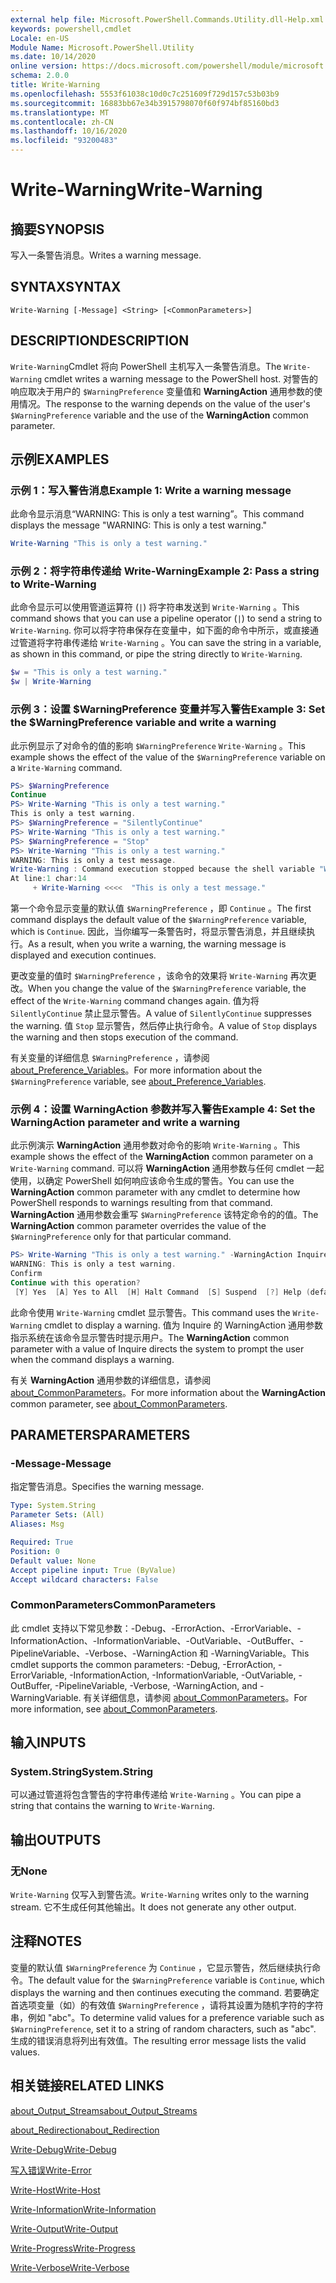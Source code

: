 ```yaml
---
external help file: Microsoft.PowerShell.Commands.Utility.dll-Help.xml
keywords: powershell,cmdlet
Locale: en-US
Module Name: Microsoft.PowerShell.Utility
ms.date: 10/14/2020
online version: https://docs.microsoft.com/powershell/module/microsoft.powershell.utility/write-warning?view=powershell-6&WT.mc_id=ps-gethelp
schema: 2.0.0
title: Write-Warning
ms.openlocfilehash: 5553f61038c10d0c7c251609f729d157c53b03b9
ms.sourcegitcommit: 16883bb67e34b3915798070f60f974bf85160bd3
ms.translationtype: MT
ms.contentlocale: zh-CN
ms.lasthandoff: 10/16/2020
ms.locfileid: "93200483"
---
```

# <span data-ttu-id="7db38-103">Write-Warning</span><span class="sxs-lookup"><span data-stu-id="7db38-103">Write-Warning</span></span>

## <span data-ttu-id="7db38-104">摘要</span><span class="sxs-lookup"><span data-stu-id="7db38-104">SYNOPSIS</span></span>
<span data-ttu-id="7db38-105">写入一条警告消息。</span><span class="sxs-lookup"><span data-stu-id="7db38-105">Writes a warning message.</span></span>

## <span data-ttu-id="7db38-106">SYNTAX</span><span class="sxs-lookup"><span data-stu-id="7db38-106">SYNTAX</span></span>

```
Write-Warning [-Message] <String> [<CommonParameters>]
```

## <span data-ttu-id="7db38-107">DESCRIPTION</span><span class="sxs-lookup"><span data-stu-id="7db38-107">DESCRIPTION</span></span>

<span data-ttu-id="7db38-108">`Write-Warning`Cmdlet 将向 PowerShell 主机写入一条警告消息。</span><span class="sxs-lookup"><span data-stu-id="7db38-108">The `Write-Warning` cmdlet writes a warning message to the PowerShell host.</span></span> <span data-ttu-id="7db38-109">对警告的响应取决于用户的 `$WarningPreference` 变量值和 **WarningAction** 通用参数的使用情况。</span><span class="sxs-lookup"><span data-stu-id="7db38-109">The response to the warning depends on the value of the user's `$WarningPreference` variable and the use of the **WarningAction** common parameter.</span></span>

## <span data-ttu-id="7db38-110">示例</span><span class="sxs-lookup"><span data-stu-id="7db38-110">EXAMPLES</span></span>

### <span data-ttu-id="7db38-111">示例 1：写入警告消息</span><span class="sxs-lookup"><span data-stu-id="7db38-111">Example 1: Write a warning message</span></span>

<span data-ttu-id="7db38-112">此命令显示消息“WARNING: This is only a test warning”。</span><span class="sxs-lookup"><span data-stu-id="7db38-112">This command displays the message "WARNING: This is only a test warning."</span></span>

```powershell
Write-Warning "This is only a test warning."
```

### <span data-ttu-id="7db38-113">示例 2：将字符串传递给 Write-Warning</span><span class="sxs-lookup"><span data-stu-id="7db38-113">Example 2: Pass a string to Write-Warning</span></span>

<span data-ttu-id="7db38-114">此命令显示可以使用管道运算符 (`|`) 将字符串发送到 `Write-Warning` 。</span><span class="sxs-lookup"><span data-stu-id="7db38-114">This command shows that you can use a pipeline operator (`|`) to send a string to `Write-Warning`.</span></span>
<span data-ttu-id="7db38-115">你可以将字符串保存在变量中，如下面的命令中所示，或直接通过管道将字符串传递给 `Write-Warning` 。</span><span class="sxs-lookup"><span data-stu-id="7db38-115">You can save the string in a variable, as shown in this command, or pipe the string directly to `Write-Warning`.</span></span>

```powershell
$w = "This is only a test warning."
$w | Write-Warning
```

### <span data-ttu-id="7db38-116">示例 3：设置 $WarningPreference 变量并写入警告</span><span class="sxs-lookup"><span data-stu-id="7db38-116">Example 3: Set the $WarningPreference variable and write a warning</span></span>

<span data-ttu-id="7db38-117">此示例显示了对命令的值的影响 `$WarningPreference` `Write-Warning` 。</span><span class="sxs-lookup"><span data-stu-id="7db38-117">This example shows the effect of the value of the `$WarningPreference` variable on a `Write-Warning` command.</span></span>

```powershell
PS> $WarningPreference
Continue
PS> Write-Warning "This is only a test warning."
This is only a test warning.
PS> $WarningPreference = "SilentlyContinue"
PS> Write-Warning "This is only a test warning."
PS> $WarningPreference = "Stop"
PS> Write-Warning "This is only a test warning."
WARNING: This is only a test message.
Write-Warning : Command execution stopped because the shell variable "WarningPreference" is set to Stop.
At line:1 char:14
     + Write-Warning <<<<  "This is only a test message."
```

<span data-ttu-id="7db38-118">第一个命令显示变量的默认值 `$WarningPreference` ，即 `Continue` 。</span><span class="sxs-lookup"><span data-stu-id="7db38-118">The first command displays the default value of the `$WarningPreference` variable, which is `Continue`.</span></span> <span data-ttu-id="7db38-119">因此，当你编写一条警告时，将显示警告消息，并且继续执行。</span><span class="sxs-lookup"><span data-stu-id="7db38-119">As a result, when you write a warning, the warning message is displayed and execution continues.</span></span>

<span data-ttu-id="7db38-120">更改变量的值时 `$WarningPreference` ，该命令的效果将 `Write-Warning` 再次更改。</span><span class="sxs-lookup"><span data-stu-id="7db38-120">When you change the value of the `$WarningPreference` variable, the effect of the `Write-Warning` command changes again.</span></span> <span data-ttu-id="7db38-121">值为将 `SilentlyContinue` 禁止显示警告。</span><span class="sxs-lookup"><span data-stu-id="7db38-121">A value of `SilentlyContinue` suppresses the warning.</span></span> <span data-ttu-id="7db38-122">值 `Stop` 显示警告，然后停止执行命令。</span><span class="sxs-lookup"><span data-stu-id="7db38-122">A value of `Stop` displays the warning and then stops execution of the command.</span></span>

<span data-ttu-id="7db38-123">有关变量的详细信息 `$WarningPreference` ，请参阅 [about_Preference_Variables](../Microsoft.Powershell.Core/About/about_Preference_Variables.md)。</span><span class="sxs-lookup"><span data-stu-id="7db38-123">For more information about the `$WarningPreference` variable, see [about_Preference_Variables](../Microsoft.Powershell.Core/About/about_Preference_Variables.md).</span></span>

### <span data-ttu-id="7db38-124">示例 4：设置 WarningAction 参数并写入警告</span><span class="sxs-lookup"><span data-stu-id="7db38-124">Example 4: Set the WarningAction parameter and write a warning</span></span>

<span data-ttu-id="7db38-125">此示例演示 **WarningAction** 通用参数对命令的影响 `Write-Warning` 。</span><span class="sxs-lookup"><span data-stu-id="7db38-125">This example shows the effect of the **WarningAction** common parameter on a `Write-Warning` command.</span></span> <span data-ttu-id="7db38-126">可以将 **WarningAction** 通用参数与任何 cmdlet 一起使用，以确定 PowerShell 如何响应该命令生成的警告。</span><span class="sxs-lookup"><span data-stu-id="7db38-126">You can use the **WarningAction** common parameter with any cmdlet to determine how PowerShell responds to warnings resulting from that command.</span></span> <span data-ttu-id="7db38-127">**WarningAction** 通用参数会重写 `$WarningPreference` 该特定命令的的值。</span><span class="sxs-lookup"><span data-stu-id="7db38-127">The **WarningAction** common parameter overrides the value of the `$WarningPreference` only for that particular command.</span></span>

```powershell
PS> Write-Warning "This is only a test warning." -WarningAction Inquire
WARNING: This is only a test warning.
Confirm
Continue with this operation?
 [Y] Yes  [A] Yes to All  [H] Halt Command  [S] Suspend  [?] Help (default is "Y"):
```

<span data-ttu-id="7db38-128">此命令使用 `Write-Warning` cmdlet 显示警告。</span><span class="sxs-lookup"><span data-stu-id="7db38-128">This command uses the `Write-Warning` cmdlet to display a warning.</span></span> <span data-ttu-id="7db38-129">值为 Inquire 的 WarningAction  通用参数指示系统在该命令显示警告时提示用户。</span><span class="sxs-lookup"><span data-stu-id="7db38-129">The **WarningAction** common parameter with a value of Inquire directs the system to prompt the user when the command displays a warning.</span></span>

<span data-ttu-id="7db38-130">有关 **WarningAction** 通用参数的详细信息，请参阅 [about_CommonParameters](../Microsoft.Powershell.Core/About/about_CommonParameters.md)。</span><span class="sxs-lookup"><span data-stu-id="7db38-130">For more information about the **WarningAction** common parameter, see [about_CommonParameters](../Microsoft.Powershell.Core/About/about_CommonParameters.md).</span></span>

## <span data-ttu-id="7db38-131">PARAMETERS</span><span class="sxs-lookup"><span data-stu-id="7db38-131">PARAMETERS</span></span>

### <span data-ttu-id="7db38-132">-Message</span><span class="sxs-lookup"><span data-stu-id="7db38-132">-Message</span></span>
<span data-ttu-id="7db38-133">指定警告消息。</span><span class="sxs-lookup"><span data-stu-id="7db38-133">Specifies the warning message.</span></span>

```yaml
Type: System.String
Parameter Sets: (All)
Aliases: Msg

Required: True
Position: 0
Default value: None
Accept pipeline input: True (ByValue)
Accept wildcard characters: False
```

### <span data-ttu-id="7db38-134">CommonParameters</span><span class="sxs-lookup"><span data-stu-id="7db38-134">CommonParameters</span></span>

<span data-ttu-id="7db38-135">此 cmdlet 支持以下常见参数：-Debug、-ErrorAction、-ErrorVariable、-InformationAction、-InformationVariable、-OutVariable、-OutBuffer、-PipelineVariable、-Verbose、-WarningAction 和 -WarningVariable。</span><span class="sxs-lookup"><span data-stu-id="7db38-135">This cmdlet supports the common parameters: -Debug, -ErrorAction, -ErrorVariable, -InformationAction, -InformationVariable, -OutVariable, -OutBuffer, -PipelineVariable, -Verbose, -WarningAction, and -WarningVariable.</span></span> <span data-ttu-id="7db38-136">有关详细信息，请参阅 [about_CommonParameters](https://go.microsoft.com/fwlink/?LinkID=113216)。</span><span class="sxs-lookup"><span data-stu-id="7db38-136">For more information, see [about_CommonParameters](https://go.microsoft.com/fwlink/?LinkID=113216).</span></span>

## <span data-ttu-id="7db38-137">输入</span><span class="sxs-lookup"><span data-stu-id="7db38-137">INPUTS</span></span>

### <span data-ttu-id="7db38-138">System.String</span><span class="sxs-lookup"><span data-stu-id="7db38-138">System.String</span></span>

<span data-ttu-id="7db38-139">可以通过管道将包含警告的字符串传递给 `Write-Warning` 。</span><span class="sxs-lookup"><span data-stu-id="7db38-139">You can pipe a string that contains the warning to `Write-Warning`.</span></span>

## <span data-ttu-id="7db38-140">输出</span><span class="sxs-lookup"><span data-stu-id="7db38-140">OUTPUTS</span></span>

### <span data-ttu-id="7db38-141">无</span><span class="sxs-lookup"><span data-stu-id="7db38-141">None</span></span>

<span data-ttu-id="7db38-142">`Write-Warning` 仅写入到警告流。</span><span class="sxs-lookup"><span data-stu-id="7db38-142">`Write-Warning` writes only to the warning stream.</span></span> <span data-ttu-id="7db38-143">它不生成任何其他输出。</span><span class="sxs-lookup"><span data-stu-id="7db38-143">It does not generate any other output.</span></span>

## <span data-ttu-id="7db38-144">注释</span><span class="sxs-lookup"><span data-stu-id="7db38-144">NOTES</span></span>

<span data-ttu-id="7db38-145">变量的默认值 `$WarningPreference` 为 `Continue` ，它显示警告，然后继续执行命令。</span><span class="sxs-lookup"><span data-stu-id="7db38-145">The default value for the `$WarningPreference` variable is `Continue`, which displays the warning and then continues executing the command.</span></span> <span data-ttu-id="7db38-146">若要确定首选项变量（如）的有效值 `$WarningPreference` ，请将其设置为随机字符的字符串，例如 "abc"。</span><span class="sxs-lookup"><span data-stu-id="7db38-146">To determine valid values for a preference variable such as `$WarningPreference`, set it to a string of random characters, such as "abc".</span></span> <span data-ttu-id="7db38-147">生成的错误消息将列出有效值。</span><span class="sxs-lookup"><span data-stu-id="7db38-147">The resulting error message lists the valid values.</span></span>

## <span data-ttu-id="7db38-148">相关链接</span><span class="sxs-lookup"><span data-stu-id="7db38-148">RELATED LINKS</span></span>

[<span data-ttu-id="7db38-149">about_Output_Streams</span><span class="sxs-lookup"><span data-stu-id="7db38-149">about_Output_Streams</span></span>](../Microsoft.PowerShell.Core/About/about_Output_Streams.md)

[<span data-ttu-id="7db38-150">about_Redirection</span><span class="sxs-lookup"><span data-stu-id="7db38-150">about_Redirection</span></span>](../Microsoft.PowerShell.Core/About/about_Redirection.md)

[<span data-ttu-id="7db38-151">Write-Debug</span><span class="sxs-lookup"><span data-stu-id="7db38-151">Write-Debug</span></span>](Write-Debug.md)

[<span data-ttu-id="7db38-152">写入错误</span><span class="sxs-lookup"><span data-stu-id="7db38-152">Write-Error</span></span>](Write-Error.md)

[<span data-ttu-id="7db38-153">Write-Host</span><span class="sxs-lookup"><span data-stu-id="7db38-153">Write-Host</span></span>](Write-Host.md)

[<span data-ttu-id="7db38-154">Write-Information</span><span class="sxs-lookup"><span data-stu-id="7db38-154">Write-Information</span></span>](Write-Information.md)

[<span data-ttu-id="7db38-155">Write-Output</span><span class="sxs-lookup"><span data-stu-id="7db38-155">Write-Output</span></span>](Write-Output.md)

[<span data-ttu-id="7db38-156">Write-Progress</span><span class="sxs-lookup"><span data-stu-id="7db38-156">Write-Progress</span></span>](Write-Progress.md)

[<span data-ttu-id="7db38-157">Write-Verbose</span><span class="sxs-lookup"><span data-stu-id="7db38-157">Write-Verbose</span></span>](Write-Verbose.md)
